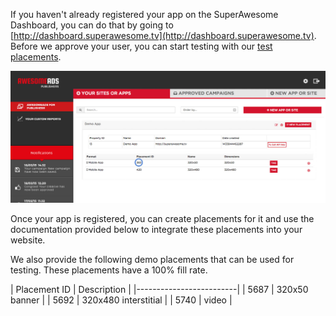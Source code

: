 If you haven't already registered your app on the SuperAwesome Dashboard, you can do that by going to [http://dashboard.superawesome.tv](http://dashboard.superawesome.tv). 
Before we approve your user, you can start testing with our [test placements](/docs/websdk/02%20Testing%20Placements).

![](img/01.Dashboard.png "Registering an app on the dashboard")

Once your app is registered, you can create placements for it and use the documentation provided below to integrate these placements into your website.

We also provide the following demo placements that can be used for testing. These placements have a 100% fill rate.

| Placement ID | Description |
|-------------------------|
| 5687 | 320x50 banner |
| 5692 | 320x480 interstitial |
| 5740 | video |